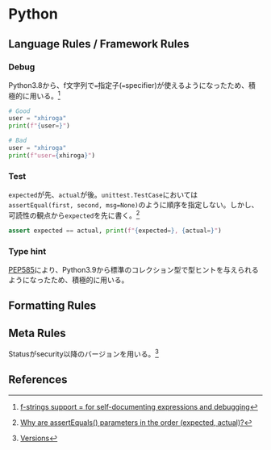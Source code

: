 # Python

## Language Rules / Framework Rules

### Debug

Python3.8から、f文字列で`=`指定子(`=`specifier)が使えるようになったため、積極的に用いる。[^f-string]
[^f-string]: [f-strings support = for self-documenting expressions and debugging](https://docs.python.org/3/whatsnew/3.8.html#f-strings-support-for-self-documenting-expressions-and-debugging)

```python
# Good
user = "xhiroga"
print(f"{user=}")
```

```python
# Bad
user = "xhiroga"
print(f"user={xhiroga}")
```

### Test

`expected`が先、`actual`が後。`unittest.TestCase`においては`assertEqual(first, second, msg=None)`のように順序を指定しない。しかし、可読性の観点から`expected`を先に書く。[^mortensen_2010]
[^mortensen_2010]: [Why are assertEquals() parameters in the order (expected, actual)?](https://stackoverflow.com/questions/2404978)

```py
assert expected == actual, print(f"{expected=}, {actual=}")
```

### Type hint

[PEP585](https://peps.python.org/pep-0585/)により、Python3.9から標準のコレクション型で型ヒントを与えられるようになったため、積極的に用いる。

## Formatting Rules

## Meta Rules

Statusがsecurity以降のバージョンを用いる。[^versions]
[^versions]: [Versions](https://devguide.python.org/versions/)

## References
